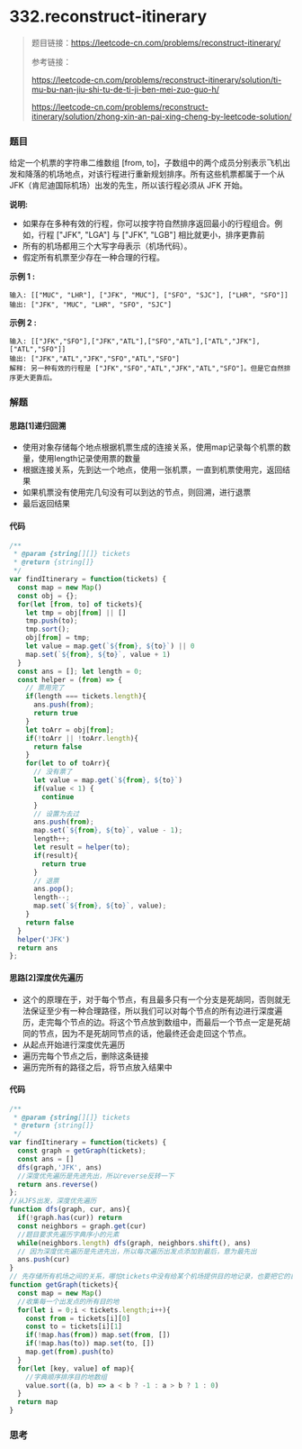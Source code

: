 # 332.reconstruct-itinerary

> 题目链接：https://leetcode-cn.com/problems/reconstruct-itinerary/
>
> 参考链接：
>
> https://leetcode-cn.com/problems/reconstruct-itinerary/solution/ti-mu-bu-nan-jiu-shi-tu-de-ti-ji-ben-mei-zuo-guo-h/
>
> https://leetcode-cn.com/problems/reconstruct-itinerary/solution/zhong-xin-an-pai-xing-cheng-by-leetcode-solution/

### 题目

给定一个机票的字符串二维数组 [from, to]，子数组中的两个成员分别表示飞机出发和降落的机场地点，对该行程进行重新规划排序。所有这些机票都属于一个从 JFK（肯尼迪国际机场）出发的先生，所以该行程必须从 JFK 开始。

**说明:**

* 如果存在多种有效的行程，你可以按字符自然排序返回最小的行程组合。例如，行程 ["JFK", "LGA"] 与 ["JFK", "LGB"] 相比就更小，排序更靠前
* 所有的机场都用三个大写字母表示（机场代码）。
* 假定所有机票至少存在一种合理的行程。

**示例 1 :**

```
输入: [["MUC", "LHR"], ["JFK", "MUC"], ["SFO", "SJC"], ["LHR", "SFO"]]
输出: ["JFK", "MUC", "LHR", "SFO", "SJC"]
```

**示例 2 :**

```
输入: [["JFK","SFO"],["JFK","ATL"],["SFO","ATL"],["ATL","JFK"],["ATL","SFO"]]
输出: ["JFK","ATL","JFK","SFO","ATL","SFO"]
解释: 另一种有效的行程是 ["JFK","SFO","ATL","JFK","ATL","SFO"]。但是它自然排序更大更靠后。
```



### 解题

#### 思路[1]递归回溯

* 使用对象存储每个地点根据机票生成的连接关系，使用map记录每个机票的数量，使用length记录使用票的数量
* 根据连接关系，先到达一个地点，使用一张机票，一直到机票使用完，返回结果
* 如果机票没有使用完几句没有可以到达的节点，则回溯，进行退票
* 最后返回结果

#### 代码

```javascript
/**
 * @param {string[][]} tickets
 * @return {string[]}
 */
var findItinerary = function(tickets) {
  const map = new Map()
  const obj = {};
  for(let [from, to] of tickets){
    let tmp = obj[from] || []
    tmp.push(to);
    tmp.sort();
    obj[from] = tmp;
    let value = map.get(`${from}, ${to}`) || 0
    map.set(`${from}, ${to}`, value + 1)
  }
  const ans = []; let length = 0;
  const helper = (from) => {
    // 票用完了
    if(length === tickets.length){
      ans.push(from);
      return true
    }
    let toArr = obj[from];
    if(!toArr || !toArr.length){
      return false
    }
    for(let to of toArr){
      // 没有票了
      let value = map.get(`${from}, ${to}`)
      if(value < 1) {
        continue
      }
      // 设置为去过
      ans.push(from);
      map.set(`${from}, ${to}`, value - 1);
      length++;
      let result = helper(to);
      if(result){
        return true
      }
      // 退票
      ans.pop();
      length--;
      map.set(`${from}, ${to}`, value);
    }
    return false
  }
  helper('JFK')
  return ans
};
```

#### 思路[2]深度优先遍历

* 这个的原理在于，对于每个节点，有且最多只有一个分支是死胡同，否则就无法保证至少有一种合理路径，所以我们可以对每个节点的所有边进行深度遍历，走完每个节点的边。将这个节点放到数组中，而最后一个节点一定是死胡同的节点，因为不是死胡同节点的话，他最终还会走回这个节点。
* 从起点开始进行深度优先遍历
* 遍历完每个节点之后，删除这条链接
* 遍历完所有的路径之后，将节点放入结果中

#### 代码

```javascript
/**
 * @param {string[][]} tickets
 * @return {string[]}
 */
var findItinerary = function(tickets) {
  const graph = getGraph(tickets);
  const ans = []
  dfs(graph,'JFK', ans)
  //深度优先遍历是先进先出，所以reverse反转一下
  return ans.reverse()
};
//从JFS出发，深度优先遍历
function dfs(graph, cur, ans){
  if(!graph.has(cur)) return
  const neighbors = graph.get(cur)
  //题目要求先遍历字典序小的元素
  while(neighbors.length) dfs(graph, neighbors.shift(), ans)
  // 因为深度优先遍历是先进先出，所以每次遍历出发点添加到最后，意为最先出
  ans.push(cur)
}
// 先存储所有机场之间的关系，哪怕tickets中没有给某个机场提供目的地记录，也要把它的目的地置为空数组
function getGraph(tickets){
  const map = new Map()
  //收集每一个出发点的所有目的地
  for(let i = 0;i < tickets.length;i++){
    const from = tickets[i][0]
    const to = tickets[i][1]
    if(!map.has(from)) map.set(from, [])
    if(!map.has(to)) map.set(to, [])
    map.get(from).push(to)
  }
  for(let [key, value] of map){
    //字典顺序排序目的地数组
    value.sort((a, b) => a < b ? -1 : a > b ? 1 : 0)
  }
  return map
}
```



### 思考

